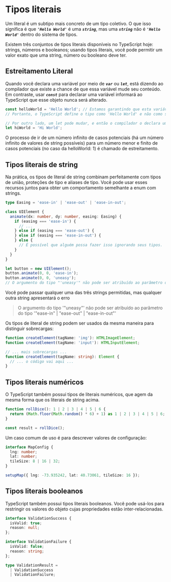 # Tipos literais

Um literal é um subtipo mais concreto de um tipo coletivo. O que isso significa é que ***`'Hello World'`*** é uma ***`string`***, mas uma ***`string`*** não é ***`'Hello World'`*** dentro do sistema de tipos.

Existem três conjuntos de tipos literais disponíveis no TypeScript hoje: strings, números e booleanos; usando tipos literais, você pode permitir um valor exato que uma string, número ou booleano deve ter.

## Estreitamento Literal

Quando você declara uma variável por meio de ***`var`*** ou ***`let`***, está dizendo ao compilador que existe a chance de que essa variável mude seu conteúdo. Em contraste, usar ***`const`*** para declarar uma variável informará ao TypeScript que esse objeto nunca será alterado.

```typescript
const helloWorld = 'Hello World'; // Estamos garantindo que esta variável helloWorld nunca mudará, usando const.
// Portanto, o TypeScript define o tipo como 'Hello World' e não como string

// Por outro lado, um let pode mudar, e então o compilador o declara uma string
let hiWorld = 'Hi World';
```

O processo de ir de um número infinito de casos potenciais (há um número infinito de valores de string possíveis) para um número menor e finito de casos potenciais (no caso da helloWorld: 1) é chamado de estreitamento.

## Tipos literais de string

Na prática, os tipos de literal de string combinam perfeitamente com tipos de união, proteções de tipo e aliases de tipo. Você pode usar esses recursos juntos para obter um comportamento semelhante a enum com strings.

```typescript
type Easing = 'ease-in' | 'ease-out' | 'ease-in-out';

class UIElement {
  animate(dx: number, dy: number, easing: Easing) {
    if (easing === 'ease-in') {
      // ...
    } else if (easing === 'ease-out') {
    } else if (easing === 'ease-in-out') {
    } else {
      // É possível que alguém possa fazer isso ignorando seus tipos.
    }
  }
}

let button = new UIElement();
button.animate(0, 0, 'ease-in');
button.animate(0, 0, 'uneasy');
// O argumento do tipo "'uneasy'" não pode ser atribuído ao parâmetro do tipo 'Easing'.
```

Você pode passar qualquer uma das três strings permitidas, mas qualquer outra string apresentará o erro

> O argumento do tipo '"uneasy"' não pode ser atribuído ao parâmetro do tipo '"ease-in" | "ease-out" | "ease-in-out"'

Os tipos de literal de string podem ser usados da mesma maneira para distinguir sobrecargas:

```typescript
function createElement(tagName: 'img'): HTMLImageElement;
function createElement(tagName: 'input'): HTMLInputElement;

// ... mais sobrecargas ...
function createElement(tagName: string): Element {
  // ... o código vai aqui ...
}
```

## Tipos literais numéricos

O TypeScript também possui tipos de literais numéricos, que agem da mesma forma que os literais de string acima.

```typescript
function rollDice(): 1 | 2 | 3 | 4 | 5 | 6 {
  return (Math.floor(Math.random() * 6) + 1) as 1 | 2 | 3 | 4 | 5 | 6;
}

const result = rollDice();
```

Um caso comum de uso é para descrever valores de configuração:

```typescript
interface MapConfig {
  lng: number;
  lat: number;
  tileSize: 8 | 16 | 32;
}

setupMap({ lng: -73.935242, lat: 40.73061, tileSize: 16 });
```

## Tipos literais booleanos

TypeScript também possui tipos literais booleanos. Você pode usá-los para restringir os valores do objeto cujas propriedades estão inter-relacionadas.

```typescript
interface ValidationSuccess {
  isValid: true;
  reason: null;
};

interface ValidationFailure {
  isValid: false;
  reason: string;
};

type ValidationResult =
  | ValidationSuccess
  | ValidationFailure;
```
